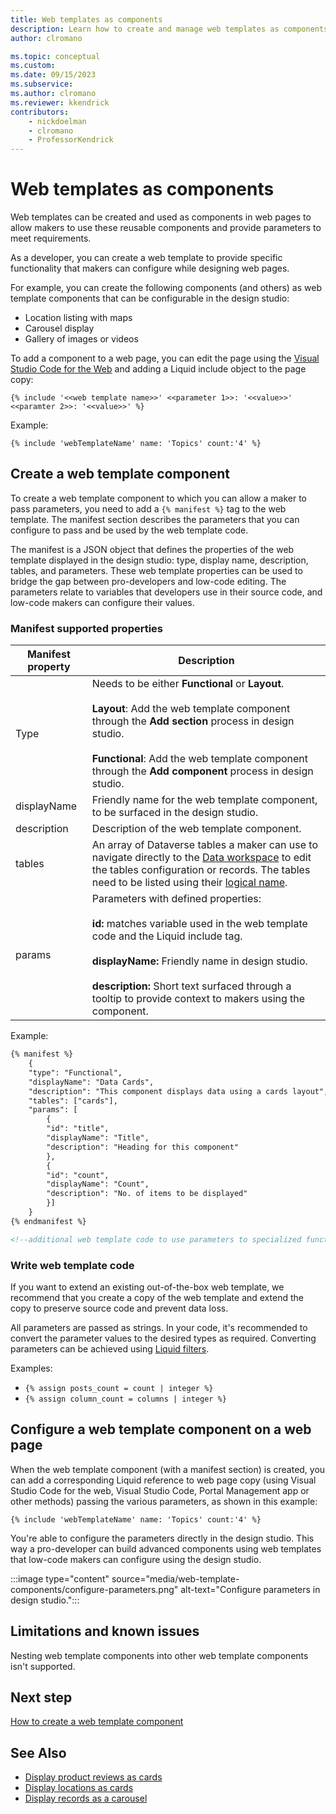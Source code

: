 ```yaml
---
title: Web templates as components
description: Learn how to create and manage web templates as components in Power Pages.
author: clromano

ms.topic: conceptual
ms.custom: 
ms.date: 09/15/2023
ms.subservice:
ms.author: clromano
ms.reviewer: kkendrick
contributors:
    - nickdoelman
    - clromano
    - ProfessorKendrick
---
```


# Web templates as components

Web templates can be created and used as components in web pages to allow makers to use these reusable components and provide parameters to meet requirements.

As a developer, you can create a web template to provide specific functionality that makers can configure while designing web pages.

For example, you can create the following components (and others) as web template components that can be configurable in the design studio:

- Location listing with maps
- Carousel display
- Gallery of images or videos

To add a component to a web page, you can edit the page using the [Visual Studio Code for the Web](visual-studio-code-editor.md) and adding a Liquid include object to the page copy:

`{% include '<<web template name>>' <<parameter 1>>: '<<value>>' <<paramter 2>>: '<<value>>' %}`

Example:

`{% include 'webTemplateName' name: 'Topics' count:'4' %}`

## Create a web template component

To create a web template component to which you can allow a maker to pass parameters, you need to add a `{% manifest %}` tag to the web template. The manifest section describes the parameters that you can configure to pass and be used by the web template code.

The manifest is a JSON object that defines the properties of the web template displayed in the design studio: type, display name, description, tables, and parameters.  These web template properties can be used to bridge the gap between pro-developers and low-code editing. The parameters relate to variables that developers use in their source code, and low-code makers can configure their values. 

### Manifest supported properties

| Manifest property | Description |
| - | - |
| Type | Needs to be either **Functional** or **Layout**.<br/><br/>**Layout**: Add the web template component through the **Add section** process in design studio.<br/><br/>**Functional**: Add the web template component through the **Add component** process in design studio. |
| displayName | Friendly name for the web template component, to be surfaced in the design studio. |
| description | Description of the web template component. |
| tables | An array of Dataverse tables a maker can use to navigate directly to the [Data workspace](../getting-started/use-data-workspace.md) to edit the tables configuration or records. The tables need to be listed using their [logical name](/power-apps/developer/data-platform/entity-metadata#table-names). |
| params | Parameters with defined properties:<br/><br/>**id:** matches variable used in the web template code and the Liquid include tag.<br/><br/>**displayName:** Friendly name in design studio.<br/><br/>**description:** Short text surfaced through a tooltip to provide context to makers using the component. |

Example:

```html
{% manifest %} 
    { 
    "type": "Functional", 
    "displayName": "Data Cards", 
    "description": "This component displays data using a cards layout", 
    "tables": ["cards"], 
    "params": [ 
        { 
        "id": "title", 
        "displayName": "Title", 
        "description": "Heading for this component" 
        }, 
        { 
        "id": "count", 
        "displayName": "Count", 
        "description": "No. of items to be displayed" 
        }] 
    } 
{% endmanifest %} 

<!--additional web template code to use parameters to specialized functionality-->

```

### Write web template code

If you want to extend an existing out-of-the-box web template, we recommend that you create a copy of the web template and extend the copy to preserve source code and prevent data loss.

All parameters are passed as strings. In your code, it's recommended to convert the parameter values to the desired types as required. Converting parameters can be achieved using [Liquid filters](liquid/liquid-filters.md).

Examples:

- `{% assign posts_count = count | integer %}`
- `{% assign column_count = columns | integer %}`

## Configure a web template component on a web page

When the web template component (with a manifest section) is created, you can add a corresponding Liquid reference to web page copy (using Visual Studio Code for the web, Visual Studio Code, Portal Management app or other methods) passing the various parameters, as shown in this example:

`{% include 'webTemplateName' name: 'Topics' count:'4' %}`

You're able to configure the parameters directly in the design studio. This way a pro-developer can build advanced components using web templates that low-code makers can configure using the design studio.

:::image type="content" source="media/web-template-components/configure-parameters.png" alt-text="Configure parameters in design studio.":::

## Limitations and known issues

Nesting web template components into other web template components isn't supported.

## Next step

[How to create a web template component](web-templates-as-components-how-to.md)

## See Also

- [Display product reviews as cards](web-templates-as-components-product-reviews.md)
- [Display locations as cards](web-templates-as-components-location-cards.md)
- [Display records as a carousel](web-templates-as-components-carousel.md)